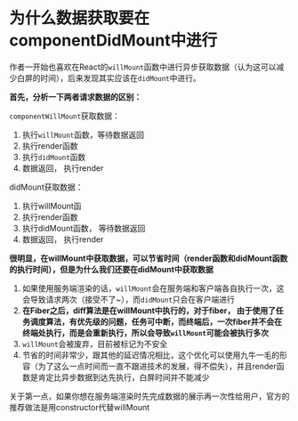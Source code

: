 # 为什么数据获取要在componentDidMount中进行

作者一开始也喜欢在React的`willMount`函数中进行异步获取数据（认为这可以减少白屏的时间），后来发现其实应该在`didMount`中进行。

**首先，分析一下两者请求数据的区别：**

`componentWillMount`获取数据：

1. 执行`willMount`函数，等待数据返回
2. 执行render函数
3. 执行`didMount`函数
4. 数据返回， 执行render

didMount获取数据：

1. 执行willMount函
2. 执行render函数
3. 执行didMount函数， 等待数据返回
4. 数据返回， 执行render

**很明显，在willMount中获取数据，可以节省时间（render函数和didMount函数的执行时间），但是为什么我们还要在didMount中获取数据**

1. 如果使用服务端渲染的话，`willMount`会在服务端和客户端各自执行一次，这会导致请求两次（接受不了~），而`didMount`只会在客户端进行
2. **在Fiber之后，diff算法是在willMount中执行的，对于fiber， 由于使用了任务调度算法，有优先级的问题，任务可中断，而终端后，一次fiber并不会在终端处执行，而是会重新执行，所以会导致`willMount`可能会被执行多次**
3. `willMount`会被废弃，目前被标记为不安全
4. 节省的时间非常少，跟其他的延迟情况相比，这个优化可以使用九牛一毛的形容（为了这么一点时间而一直不跟进技术的发展，得不偿失），并且render函数是肯定比异步数据到达先执行，白屏时间并不能减少

关于第一点，如果你想在服务端渲染时先完成数据的展示再一次性给用户，官方的推荐做法是用constructor代替willMount